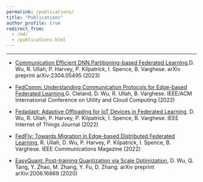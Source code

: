 ```yaml
---
permalink: /publications/
title: "Publications"
author_profile: true
redirect_from:
  - /md/
  - /publications.html
---
```

---
- [Communication Efficient DNN Partitioning-based Federated Learning](https://arxiv.org/pdf/2304.05495.pdf),D. Wu, R. Ullah, P. Harvey, P. Kilpatrick, I. Spence, B. Varghese. arXiv preprint arXiv:2304.05495 (2023)

- [FedComm: Understanding Communication Protocols for Edge-based Federated Learning](https://arxiv.org/pdf/2208.08764.pdf),G. Cleland, D. Wu, R. Ullah, B. Varghese. IEEE/ACM International Conference on Utility and Cloud Computing (2022)

- [Fedadapt: Adaptive Offloading for IoT Devices in Federated Learning](https://arxiv.org/pdf/2107.04271.pdf), D. Wu, R. Ullah, P. Harvey, P. Kilpatrick, I. Spence, B. Varghese. IEEE Internet of Things Journal (2022)

- [FedFly: Towards Migration in Edge-based Distributed Federated Learning](https://arxiv.org/pdf/2111.01516.pdf), R. Ullah, D. Wu, P. Harvey, P. Kilpatrick, I. Spence, B. Varghese. IEEE Communications Magazine (2022)

- [EasyQuant: Post-training Quantization via Scale Optimization](https://arxiv.org/pdf/2006.16669.pdf), D. Wu, Q. Tang, Y. Zhao, M. Zhang, Y. Fu, D. Zhang. arXiv preprint arXiv:2006.16669 (2020)
